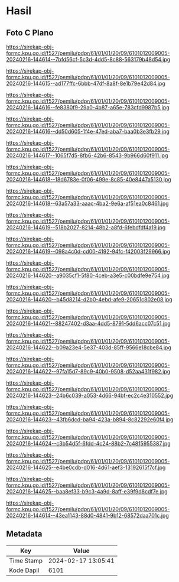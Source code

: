 # Hasil

## Foto C Plano

https://sirekap-obj-formc.kpu.go.id/f527/pemilu/pdpr/61/01/01/20/09/6101012009005-20240216-144614--7bfd56cf-5c3d-4dd5-8c88-563179b48d54.jpg

https://sirekap-obj-formc.kpu.go.id/f527/pemilu/pdpr/61/01/01/20/09/6101012009005-20240216-144615--ad177ffc-6bbb-47df-8a8f-8e1b79e42d84.jpg

https://sirekap-obj-formc.kpu.go.id/f527/pemilu/pdpr/61/01/01/20/09/6101012009005-20240216-144616--fe8380f9-29a0-4b87-a65e-783cfd9987b5.jpg

https://sirekap-obj-formc.kpu.go.id/f527/pemilu/pdpr/61/01/01/20/09/6101012009005-20240216-144616--dd50d605-1f4e-47ed-aba7-baa0b3e3fb29.jpg

https://sirekap-obj-formc.kpu.go.id/f527/pemilu/pdpr/61/01/01/20/09/6101012009005-20240216-144617--1065f7d5-8fb6-42b6-8543-9b966d60f911.jpg

https://sirekap-obj-formc.kpu.go.id/f527/pemilu/pdpr/61/01/01/20/09/6101012009005-20240216-144618--18d6783e-0f06-499e-8c85-40e8447a5130.jpg

https://sirekap-obj-formc.kpu.go.id/f527/pemilu/pdpr/61/01/01/20/09/6101012009005-20240216-144618--63a57a33-aaac-4ba2-9e6a-af51ea0c8461.jpg

https://sirekap-obj-formc.kpu.go.id/f527/pemilu/pdpr/61/01/01/20/09/6101012009005-20240216-144619--518b2027-8214-48b2-a8fd-6febdfdf4a19.jpg

https://sirekap-obj-formc.kpu.go.id/f527/pemilu/pdpr/61/01/01/20/09/6101012009005-20240216-144619--098a4c0d-cd00-4192-94fc-f42003f29966.jpg

https://sirekap-obj-formc.kpu.go.id/f527/pemilu/pdpr/61/01/01/20/09/6101012009005-20240216-144620--a9035cf1-5f80-4ceb-a3e5-c00bdfe9e754.jpg

https://sirekap-obj-formc.kpu.go.id/f527/pemilu/pdpr/61/01/01/20/09/6101012009005-20240216-144620--b45d8214-d2b0-4ebd-afe9-20651c802e08.jpg

https://sirekap-obj-formc.kpu.go.id/f527/pemilu/pdpr/61/01/01/20/09/6101012009005-20240216-144621--88247402-d3aa-4dd5-8791-5dd6acc07c51.jpg

https://sirekap-obj-formc.kpu.go.id/f527/pemilu/pdpr/61/01/01/20/09/6101012009005-20240216-144622--b09a23e4-5e37-403d-85ff-9566e18cbe84.jpg

https://sirekap-obj-formc.kpu.go.id/f527/pemilu/pdpr/61/01/01/20/09/6101012009005-20240216-144622--97fa15d7-89c9-40b0-9508-d52aa431f982.jpg

https://sirekap-obj-formc.kpu.go.id/f527/pemilu/pdpr/61/01/01/20/09/6101012009005-20240216-144623--24b6c039-a053-4d66-94bf-ec2c4e310552.jpg

https://sirekap-obj-formc.kpu.go.id/f527/pemilu/pdpr/61/01/01/20/09/6101012009005-20240216-144623--43fb6dcd-ba94-423a-b894-8c82292e60f4.jpg

https://sirekap-obj-formc.kpu.go.id/f527/pemilu/pdpr/61/01/01/20/09/6101012009005-20240216-144624--c3b54d5f-6fdd-4c24-88b2-7c4815955387.jpg

https://sirekap-obj-formc.kpu.go.id/f527/pemilu/pdpr/61/01/01/20/09/6101012009005-20240216-144625--e4be0cdb-d016-4d61-aef3-13192615f7cf.jpg

https://sirekap-obj-formc.kpu.go.id/f527/pemilu/pdpr/61/01/01/20/09/6101012009005-20240216-144625--baa8ef33-b9c3-4a9d-8aff-e39f9d8cdf7e.jpg

https://sirekap-obj-formc.kpu.go.id/f527/pemilu/pdpr/61/01/01/20/09/6101012009005-20240216-144614--43ea1143-88d0-4841-9b12-68572daa701c.jpg


## Metadata

| Key        | Value               |
| ---------- | ------------------- |
| Time Stamp | 2024-02-17 13:05:41 |
| Kode Dapil | 6101                |



